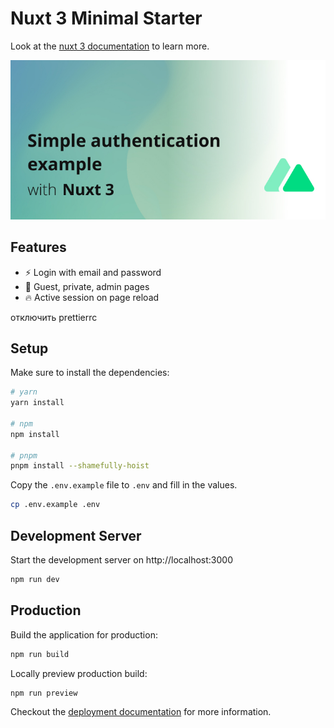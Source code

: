 # Nuxt 3 Minimal Starter

Look at the [nuxt 3 documentation](https://v3.nuxtjs.org) to learn more.

![Cover](./cover.jpg)

## Features

- ⚡️ Login with email and password
- 📝 Guest, private, admin pages
- 🔥 Active session on page reload

отключить prettierrc

## Setup

Make sure to install the dependencies:

```bash
# yarn
yarn install

# npm
npm install

# pnpm
pnpm install --shamefully-hoist
```

Copy the `.env.example` file to `.env` and fill in the values.

```bash
cp .env.example .env
```

## Development Server

Start the development server on http://localhost:3000

```bash
npm run dev
```

## Production

Build the application for production:

```bash
npm run build
```

Locally preview production build:

```bash
npm run preview
```

Checkout the [deployment documentation](https://v3.nuxtjs.org/docs/deployment) for more information.
